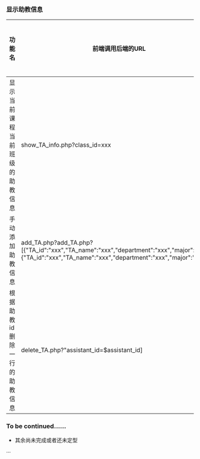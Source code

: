 ### 显示助教信息


|功能名      |前端调用后端的URL                             | 后端返回前端的数据(json)                   |备注          |后端是否完成    |
|-----------------|-------------------------------------------|--------------------------------------------|---------------|----------|
|显示当前课程当前班级的助教信息|show_TA_info.php?class_id=xxx      | [{"TA_name":"xxx", "TA_id":"xxx", "department":"xxx", "major":"xxx"}{"TA_name":"xxx", "TA_id":"xxx", "department":"xxx", "major":"xxx"}...]|无|否
|手动添加助教信息|add_TA.php?add_TA.php?[{"TA_id":"xxx","TA_name":"xxx","department":"xxx","major":"xxx"}{"TA_id":"xxx","TA_name":"xxx","department":"xxx","major":"xxx"}...] | 插入成功：{"success":1,error_message:"null"};插入失败：{"success":0,"error_messgae":"xxx"}|注明:成功或失败返回的是整数1或0,在网上查了下submit多行数据的用法，该功能后端php处理样例为/teacher/achao/php/add_TA.php|否
|根据助教id删除一行的助教信息|delete_TA.php?"assistant_id=$assistant_id] | 删除成功：{"success":1,error_message:"null"};删除失败：{"success":0,"error_messgae":"xxx"}|成功或失败返回的是整数1或0|否

### To be continued……
- 其余尚未完成或者还未定型

···

